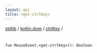 ```yaml
---
layout: api
title: <get-ctrlKey>
---
```

[stdlib](../../index.md) / [kotlin.dom](../index.md) / [ctrlKey](index.md) / [<get-ctrlKey>](_get-ctrlKey_.md)

# <get-ctrlKey>

```
fun MouseEvent.<get-ctrlKey>(): Boolean
```

